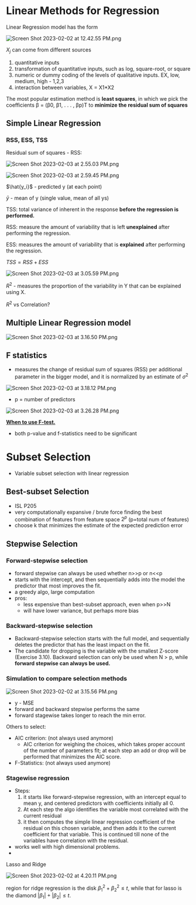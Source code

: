 # Linear Methods for Regression

Linear Regression model has the form 

![Screen Shot 2023-02-02 at 12.42.55 PM.png](Linear%20Methods%20for%20Regression%20c790e18346fb43598bf8e402a1a530ad/Screen_Shot_2023-02-02_at_12.42.55_PM.png)

$`X_j`$ can come from different sources

1. quantitative inputs
2. transformation of quantitative inputs, such as log, square-root, or square
3. numeric or dummy coding of the levels of qualitative inputs. EX, low, medium, high - 1,2,3
4. interaction between variables, X = X1*X2

The most popular estimation method is **least squares**, in which we pick the coefficients β = (β0, β1, . . . , βp)T to **minimize the residual sum of squares**

## Simple Linear Regression

### RSS, ESS, TSS

Residual sum of squares -  RSS: 

![Screen Shot 2023-02-03 at 2.55.03 PM.png](Linear%20Methods%20for%20Regression%20c790e18346fb43598bf8e402a1a530ad/Screen_Shot_2023-02-03_at_2.55.03_PM.png)

![Screen Shot 2023-02-03 at 2.59.45 PM.png](Linear%20Methods%20for%20Regression%20c790e18346fb43598bf8e402a1a530ad/Screen_Shot_2023-02-03_at_2.59.45_PM.png)

$\hat{y_i}$ - predicted y (at each point)

$\bar{y}$ - mean of y (single value, mean of all ys)

TSS: total variance of inherent in the response **before the regression is performed.** 

RSS: measure the amount of variability that is left **unexplained** after performing the regression. 

ESS: measures the amount of variability that is **explained** after performing the regression. 

$TSS = RSS + ESS$

![Screen Shot 2023-02-03 at 3.05.59 PM.png](Linear%20Methods%20for%20Regression%20c790e18346fb43598bf8e402a1a530ad/Screen_Shot_2023-02-03_at_3.05.59_PM.png)

$R^2$ -  measures the proportion of the variability in Y that can be explained using X. 

$R^2$ vs Correlation?

## Multiple Linear Regression model

![Screen Shot 2023-02-03 at 3.16.50 PM.png](Linear%20Methods%20for%20Regression%20c790e18346fb43598bf8e402a1a530ad/Screen_Shot_2023-02-03_at_3.16.50_PM.png)

## F statistics

- measures the change of residual sum of squares (RSS) per additional parameter in the bigger model, and it is normalized by an estimate of $σ^2$

![Screen Shot 2023-02-03 at 3.18.12 PM.png](Linear%20Methods%20for%20Regression%20c790e18346fb43598bf8e402a1a530ad/Screen_Shot_2023-02-03_at_3.18.12_PM.png)

- p = number of predictors

![Screen Shot 2023-02-03 at 3.26.28 PM.png](Linear%20Methods%20for%20Regression%20c790e18346fb43598bf8e402a1a530ad/Screen_Shot_2023-02-03_at_3.26.28_PM.png)

**[When to use F-test.](https://www.statisticshowto.com/probability-and-statistics/f-statistic-value-test/#Regression)**

- both p-value and f-statistics need to be significant

# Subset Selection

- Variable subset selection with linear regression

## Best-subset Selection

- ISL P205
- very computationally expansive / brute force finding the best combination of features from feature space $2^p$ (p=total num of features)
- choose k that minimizes the estimate of the expected prediction error

## Stepwise Selection

### Forward-stepwise selection

- forward stepwise can always be used whether n>>p or n<<p
- starts with the intercept, and then sequentially adds into the model the predictor that most improves the fit.
- a greedy algo, large computation
- pros:
    - less expensive than best-subset approach, even when p>>N
    - will have lower variance, but perhaps more bias

### Backward-stepwise selection

- Backward-stepwise selection starts with the full model, and sequentially deletes the predictor that has the least impact on the fit.
- The candidate for dropping is the variable with the smallest Z-score (Exercise 3.10). Backward selection can only be used when N > p, while **forward stepwise can always
be used.**

### Simulation to compare selection methods

![Screen Shot 2023-02-02 at 3.15.56 PM.png](Linear%20Methods%20for%20Regression%20c790e18346fb43598bf8e402a1a530ad/Screen_Shot_2023-02-02_at_3.15.56_PM.png)

- y - MSE
- forward and backward stepwise performs the same
- forward stagewise takes longer to reach the min error.

Others to select: 

- AIC criterion: (not always used anymore)
    - AIC criterion for weighing the choices, which takes proper account of the number of parameters fit; at each step an add or drop will be performed that minimizes the AIC score.
- F-Statistics: (not always used anymore)

### Stagewise regression

- Steps:
    1. it starts like forward-stepwise regression, with an intercept equal to mean y, and centered predictors with coefficients initially all 0. 
    2. At each step the algo identifies the variable most correlated with the current residual
    3. it then computes the simple linear regression coefficient of the residual on this chosen variable, and then adds it to the current coefficient for that variable. This is continued till none of the variables have correlation with the residual. 
- works well with high dimensional problems.
- 

Lasso and Ridge

![Screen Shot 2023-02-02 at 4.20.11 PM.png](Linear%20Methods%20for%20Regression%20c790e18346fb43598bf8e402a1a530ad/Screen_Shot_2023-02-02_at_4.20.11_PM.png)

region for ridge regression is the disk $β_1^2 + β_2^2 ≤ t$, while that for lasso is
the diamond $|β_1| + |β_2| ≤ t$.
